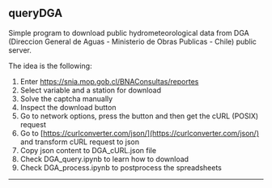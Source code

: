 ## queryDGA

Simple program to download public hydrometeorological data from DGA (Direccion General de Aguas - Ministerio de Obras Publicas - Chile) public server.

The idea is the following:
1)  Enter https://snia.mop.gob.cl/BNAConsultas/reportes
2)  Select variable and a station for download
3)  Solve the captcha manually
4)  Inspect the download button
5)  Go to network options, press the button and then get the cURL (POSIX) request
6)  Go to [https://curlconverter.com/json/](https://curlconverter.com/json/) and transform cURL request to json
7)  Copy json content to DGA_cURL.json file
8)  Check DGA_query.ipynb to learn how to download
9)  Check DGA_process.ipynb to postprocess the spreadsheets

---

